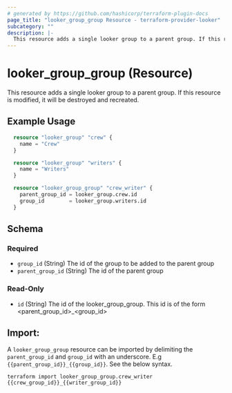 ```yaml
---
# generated by https://github.com/hashicorp/terraform-plugin-docs
page_title: "looker_group_group Resource - terraform-provider-looker"
subcategory: ""
description: |-
  This resource adds a single looker group to a parent group. If this resource is modified, it will be destroyed and recreated.
---
```


# looker_group_group (Resource)

This resource adds a single looker group to a parent group. If this resource is modified, it will be destroyed and recreated.

## Example Usage 
```terraform
  resource "looker_group" "crew" {
    name = "Crew"
  }

  resource "looker_group" "writers" {
    name = "Writers"
  }

  resource "looker_group_group" "crew_writer" {
    parent_group_id = looker_group.crew.id
    group_id        = looker_group.writers.id
  }
```

<!-- schema generated by tfplugindocs -->
## Schema

### Required

- `group_id` (String) The id of the group to be added to the parent group
- `parent_group_id` (String) The id of the parent group

### Read-Only

- `id` (String) The id of the looker_group_group. This id is of the form <parent_group_id>_<group_id>

## Import: 

A `looker_group_group` resource can be imported by delimiting the `parent_group_id` and `group_id` with an underscore. E.g `{{parent_group_id}}_{{group_id}}`. See the below syntax. 

```
terraform import looker_group_group.crew_writer {{crew_group_id}}_{{writer_group_id}}
```
